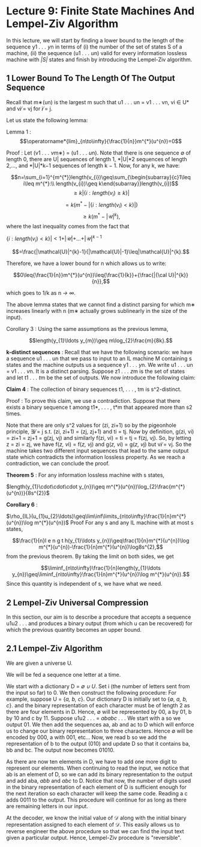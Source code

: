 # Lecture 9: Finite State Machines And Lempel-Ziv Algorithm

In this lecture, we will start by finding a lower bound to the length of the sequence y1 *. . . y*n in terms of (i) the number of the set of states S of a machine, (ii) the sequence (u1 *. . . u*n) valid for every information lossless machine with *|S|* states and finish by introducing the Lempel-Ziv algorithm.

## 1 Lower Bound To The Length Of The Output Sequence

Recall that m∗(un) is the largest m such that u1 . . . un = v1 . . . vn, vi ∈ U* and vi ̸= vj for i ̸= j.

Let us state the following lemma: 

Lemma 1 : $$\operatorname*{lim}_{n\to\infty}{\frac{1}{n}}m^{*}(u^{n})=0$$

Proof : Let (v1 *. . . v*m∗) = (u1 *. . . u*n). Note that there is one sequence ∅ of length 0, there are U|
sequences of length 1, *|U|*2 sequences of length 2,..., and *|U|*k−1 sequences of length k − 1. Now, for any k, we have:

$$n=\sum_{i=1}^{m^{*}}length(v_{i})\geq\sum_{\begin{subarray}{c}1\leq i\leq m^{*}:\\ length(v_{i})\geq k\end{subarray}}length(v_{i})$$ $$\geq k|\{i:length(v_{i})\geq k\}|$$ $$=k(m^{*}-|\{i:length(v_{i})<k\}|)$$ $$\geq k(m^{*}-|\mathcal{U}|^{k}),$$
where the last inequality comes from the fact that

$\{i:length(v_{i})<k\}|<1+|\mathcal{U}|+\ldots+|\mathcal{U}|^{k-1}$

$$=\frac{|\mathcal{U}|^{k}-1}{|\mathcal{U}|-1}\leq|\mathcal{U}|^{k}.$$

Therefore, we have a lower bound for n which allows us to write:

$$0\leq{\frac{1}{n}}m^{*}(u^{n})\leq{\frac{1}{k}}+{\frac{|{\cal U}|^{k}}{n}},$$

which goes to 1/k as n *→ ∞*. 

The above lemma states that we cannot find a distinct parsing for which m∗ increases linearly with n (m∗ actually grows sublinearly in the size of the input).

Corollary 3 : Using the same assumptions as the previous lemma,

$$length(y_{1}\ldots y_{m})\geq m\log_{2}\frac{m}{8k}.$$

**k-distinct sequences** : Recall that we have the following scenario: we have a sequence u1 . . . un that we pass to input to an IL machine M containing s states and the machine outputs us a sequence y1 *. . . y*n. We write u1 . . . un = v1 *. . . v*n. It is a distinct parsing. Suppose z1 *. . . z*m is the set of states and let t1 *. . . t*m be the set of outputs. We now introduce the following claim:

**Claim 4** : The collection of binary sequences t1, . . . , tm is s^2-distinct.

Proof : To prove this claim, we use a contradiction. Suppose that there exists a binary sequence t among t1*, . . . , t*m that appeared more than s2 times.

Note that there are only s^2 values for
(zi, zi+1) so by the pigeonhole principle, ∃i ̸= j s.t. (zi, zi+1) = (zj, zj+1) and ti = tj. Now by definition, g(zi, vi) = zi+1 = zj+1 = g(zj, vj) and similarly f(zi, vi) = ti = tj = f(zj, vj). So, by letting z = zi = zj, we have f(*z, v*i) = f(*z, v*j) and g(*z, v*i) = g(*z, v*j) but vi ̸= vj. So the machine takes two different input sequences that lead to the same output state which contradicts the information lossless property. As we reach a contradiction, we can conclude the proof.

**Theorem 5** : For any information lossless machine with s states,

$length(y_{1}\cdot\cdot\cdot y_{n})\geq m^{*}(u^{n})\log_{2}\frac{m^{*}(u^{n})}{8s^{2}}$

**Corollary 6** :

$\rho_{IL}(u_{1}u_{2}\ldots)\geq\lim\inf\limits_{n\to\infty}\frac{1}{n}m^{*}(u^{n})\log m^{*}(u^{n})$
Proof For any s and any IL machine with at most s states,

$$\frac{1}{n}l e n g t h(y_{1}\ldots y_{n})\geq\frac{1}{n}m^{*}(u^{n})\log m^{*}(u^{n})-\frac{1}{n}m^{*}(u^{n})\log8s^{2},$$
from the previous theorem. By taking the limit on both sides, we get

$$\liminf_{n\to\infty}\frac{1}{n}length(y_{1}\ldots y_{n})\geq\liminf_{n\to\infty}\frac{1}{n}m^{*}(u^{n})\log m^{*}(u^{n}).$$
Since this quantity is independent of s, we have what we need.

## 2 Lempel-Ziv Universal Compression

In this section, our aim is to describe a procedure that accepts a sequence u1u2 . . . and produces a
binary output (from which u can be recovered) for which the previous quantity becomes an upper
bound.

## 2.1 Lempel-Ziv Algorithm

We are given a universe U.

We will be fed a sequence one letter at a time.

We start with a dictionary D = *∅ ∪ U*. Set i (the number of letters sent from the input so far) to 0. We then construct the following procedure: For example, suppose U = {*a, b, c*}. Our dictionary D is initially set to {∅*, a, b, c*}. and the binary representation of each character must be of length 2 as there are four elements in D. Hence, ∅ will be represented by 00, a by 01, b by 10 and c by 11. Suppose u1u2 . . . = *ababc . . .* We start with a so we output 01. We then add the sequences aa, ab and ac to D which will enforce us to change our binary representation to three characters. Hence ∅ will be encoded by 000, a with 001, etc... Now, we read b so we add the representation of b to the output (010) and update D so that it contains ba, bb and bc. The output now becomes 01010.

As there are now ten elements in D, we have to add one more digit to represent our elements. When continuing to read the input, we notice that ab is an element of D, so we can add its binary representation to the output and add aba, *abb* and *abc* to D. Notice that now, the number of digits used in the binary representation of each element of D is sufficient enough for the next iteration so each character will keep the same code. Reading a c adds 0011 to the output. This procedure will continue for as long as there are remaining letters in our input. 

At the decoder, we know the initial value of $\mathcal{D}$ along with the initial binary representation assigned to each element of $\mathcal{D}$. This easily allows us to reverse engineer the above procedure so that we can find the input text given a particular output. Hence, Lempel-Ziv procedure is "reversible".

